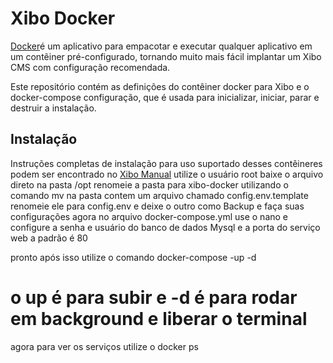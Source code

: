 # Xibo Docker

[Docker](https://docker.com/)é um aplicativo para empacotar e executar qualquer
aplicativo em um contêiner pré-configurado, tornando muito mais fácil implantar um Xibo
CMS com configuração recomendada.

Este repositório contém as definições do contêiner docker para Xibo e o docker-compose
configuração, que é usada para inicializar, iniciar, parar e destruir a instalação.

## Instalação
Instruções completas de instalação para uso suportado desses contêineres podem ser
encontrado no [Xibo
Manual](http://xibo.org.uk/manual-tempel/en/install_cms.html)
utilize o usuário root
baixe o arquivo direto na pasta /opt
renomeie a pasta para xibo-docker utilizando o comando mv
na pasta contem um arquivo chamado config.env.template renomeie ele para config.env e deixe o outro como Backup e faça suas configurações
agora no arquivo docker-compose.yml use o nano e configure a senha e usuário do banco de dados Mysql e a porta do serviço web a padrão é 80

pronto após isso utilize o comando docker-compose -up -d
# o up é para subir e -d é para rodar em background e liberar o terminal 

agora para ver os serviços utilize o docker ps
